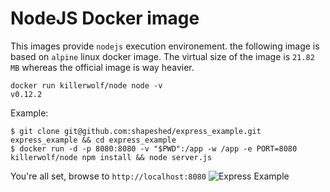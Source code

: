 # NodeJS Docker image

This images provide `nodejs` execution environement. the following image is based on `alpine` linux docker image. The virtual size of the image is `21.82 MB` whereas the official image is way heavier.

```console
docker run killerwolf/node node -v 
v0.12.2
```

Example:

```console
$ git clone git@github.com:shapeshed/express_example.git express_example && cd express_example
$ docker run -d -p 8080:8080 -v "$PWD":/app -w /app -e PORT=8080   killerwolf/node npm install && node server.js
```

You're all set, browse to `http://localhost:8080`
![Express Example](http://shapeshed.com/images/articles/express_example.jpg)